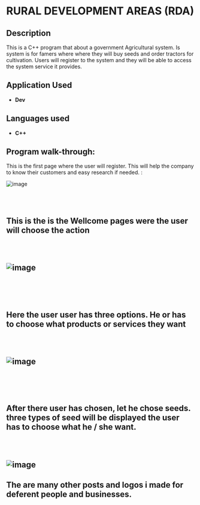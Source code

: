 <h1>RURAL DEVELOPMENT AREAS (RDA)</h1>

<h2>Description</h2>
This is a C++ program that about a government Agricultural system. Is system is for famers
where where they will buy seeds and order tractors for cultivation. Users will register to the 
system and they will be able to access the system service it provides.
<br />



<h2>Application Used</h2>

-	<b>Dev</b> 

<h2>Languages used </h2>

-	<b>C++</b> 


<h2>Program walk-through:</h2>



<p align=”center”>

This is the first page where the user will register. This will help the company to 
know their customers and easy research if needed. : <br/>

![image](https://github.com/user-attachments/assets/cb560371-7be1-4276-8678-c7656a07b1b0)



<br />

<br />

<h2/>This is the is the Wellcome pages were the user will choose the action <h2/> </br>

![image](https://github.com/user-attachments/assets/6b316863-cb1c-40de-93ea-178c3d82c1f7)





<br />

<br />

<h2>Here the user user has three options.  He or has to choose what products or services they want<h2/><br/>

![image](https://github.com/user-attachments/assets/1bee52e9-c985-4fa2-b667-d4a2749781c8)



<br />

<br />

<h2/>After there user has chosen, let he chose seeds. three types of seed 
  will be displayed the user has to choose what he / she want.<h2/> <br/>

![image](https://github.com/user-attachments/assets/66727870-06f9-497f-b159-b386ba1c7b78)



<h2>The are many other posts and logos i made for deferent people and businesses.<h2/>
<br />

<br />

<br/>
